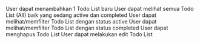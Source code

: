 User dapat menambahkan 1 Todo List baru
User dapat melihat semua Todo List (All) baik yang sedang active dan completed
User dapat melihat/memfilter Todo List dengan status active
User dapat melihat/memfilter Todo List dengan status completed
User dapat menghapus Todo List
User dapat melakukan edit Todo List